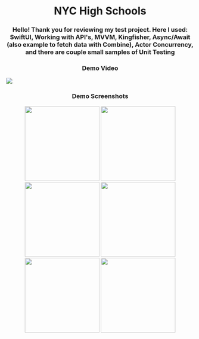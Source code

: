 <h1 align="center">NYC High Schools</h1>
<h3 align="center">Hello! Thank you for reviewing my test project. Here I used: SwiftUI, Working with API's, MVVM, Kingfisher, Async/Await (also example to fetch data with Combine), Actor Concurrency, and there are couple small samples of Unit Testing</h3>

<h3 align="center">Demo Video</h3>

![](Netflix.gif)

<h3 align="center">Demo Screenshots</h3>

<p align="center">
  <img src="https://github.com/Increase12345/NYC_High_Schools/assets/98255061/c04f2a23-f7da-45cb-866b-f6ba630ee9be" width="200" />
  <img src="https://github.com/Increase12345/NYC_High_Schools/assets/98255061/a8971878-880c-4f7b-8de9-44bdf3f33877" width="200" />
  <img src="https://github.com/Increase12345/NYC_High_Schools/assets/98255061/7543b370-10fe-4f03-b5fa-e9c2ef38a7a0" width="200" />
  <img src="https://github.com/Increase12345/NYC_High_Schools/assets/98255061/81a1a276-7230-492f-9578-91e266606f48" width="200" />
  <img src="https://github.com/Increase12345/NYC_High_Schools/assets/98255061/7fdc7368-2654-4f58-bdb5-cf5ad005e528" width="200" />
  <img src="![6](https://github.com/Increase12345/NYC_High_Schools/assets/98255061/8ca2acef-d480-4954-9254-53f3163e3236)" width="200" />
</p>



